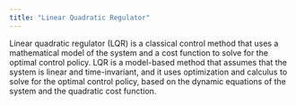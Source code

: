 ```yaml
---
title: "Linear Quadratic Regulator"
---
```

Linear quadratic regulator (LQR) is a classical control method that uses a mathematical model of the system and a cost function to solve for the optimal control policy.
LQR is a model-based method that assumes that the system is linear and time-invariant, and it uses optimization and calculus to solve for the optimal control policy, based on the dynamic equations of the system and the quadratic cost function.
